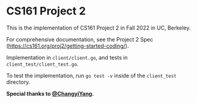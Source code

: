 # CS161 Project 2

This is the implementation of CS161 Project 2 in Fall 2022 in UC, Berkeley.

For comprehensive documentation, see the Project 2 Spec (https://cs161.org/proj2/getting-started-coding/).

Implementation in `client/client.go`, and tests in `client_test/client_test.go`.

To test the implementation, run `go test -v` inside of the `client_test` directory.

**Special thanks to [@ChangyiYang](https://github.com/ChangyiYang).**
